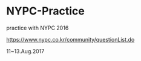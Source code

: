 # NYPC-Practice
practice with NYPC 2016 

https://www.nypc.co.kr/community/questionList.do

11~13.Aug.2017

